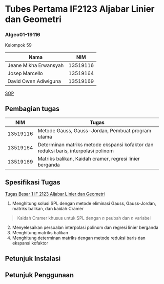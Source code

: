 # Tubes Pertama IF2123 Aljabar Linier dan Geometri
### Algeo01-19116

Kelompok 59

| Nama | NIM |
|------|-----|
| Jeane Mikha Erwansyah | 13519116 |
| Josep Marcello | 13519164 |
| David Owen Adiwiguna | 13519169 |

[SOP](./SOP.md)

## Pembagian tugas

| NIM | Tugas |
|-----|-------|
| 13519116 | Metode Gauss, Gauss-Jordan, Pembuat program utama |
| 13519164 | Determinan matriks metode ekspansi kofaktor dan reduksi baris, interpolasi polinom |
| 13519169 | Matriks balikan, Kaidah cramer, regresi linier berganda |

## Spesifikasi Tugas

[Tugas Besar 1 IF 2123 Aljabar Linier dan  Geometri](http://informatika.stei.itb.ac.id/~rinaldi.munir/AljabarGeometri/2020-2021/Tubes1-Algeo-2020.pdf)

1. Menghitung solusi SPL dengan metode eliminasi Gauss, Gauss-Jordan, matriks
balikan, dan kaidah Cramer
> Kaidah Cramer khusus untuk SPL dengan $n$ peubah dan $n$ variabel
2. Menyelesaikan persoalan interpolasi polinom dan regresi linier berganda
3. Menghitung matriks balikan
4. Menghitung determinan matriks dengan metode reduksi baris dan ekspansi
kofaktor

## Petunjuk Instalasi

## Petunjuk Penggunaan
